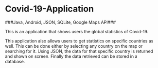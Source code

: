 # Covid-19-Application

###Java, Android, JSON, SQLite, Google Maps API###

This is an application that shows users the global statistics of Covid-19. 

This application also allows users to get statistics on specific countries as well. This can be done
either by selecting any country on the map or searching for it. Using JSON, the data for that specific country 
is returned and shown on screen. Finally the data retrieved can be stored in a database.
